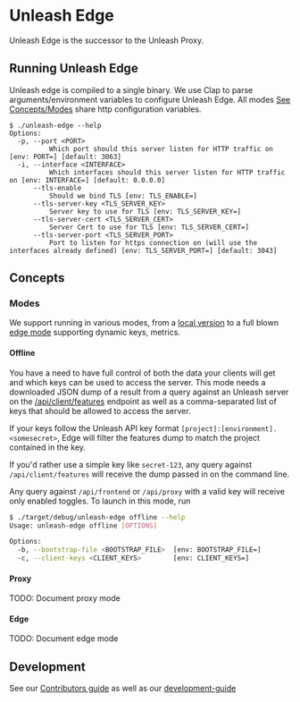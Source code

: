 # Unleash Edge

Unleash Edge is the successor to the Unleash Proxy.

## Running Unleash Edge

Unleash edge is compiled to a single binary. We use Clap to parse arguments/environment variables to configure Unleash Edge. All modes [See Concepts/Modes](#modes) share http configuration variables.

```shell
$ ./unleash-edge --help
Options:
  -p, --port <PORT>
          Which port should this server listen for HTTP traffic on [env: PORT=] [default: 3063]
  -i, --interface <INTERFACE>
          Which interfaces should this server listen for HTTP traffic on [env: INTERFACE=] [default: 0.0.0.0]
      --tls-enable
          Should we bind TLS [env: TLS_ENABLE=]
      --tls-server-key <TLS_SERVER_KEY>
          Server key to use for TLS [env: TLS_SERVER_KEY=]
      --tls-server-cert <TLS_SERVER_CERT>
          Server Cert to use for TLS [env: TLS_SERVER_CERT=]
      --tls-server-port <TLS_SERVER_PORT>
          Port to listen for https connection on (will use the interfaces already defined) [env: TLS_SERVER_PORT=] [default: 3043]
```

## Concepts

### Modes

We support running in various modes, from a [local version](#offline) to a full blown [edge mode](#edge) supporting dynamic keys, metrics.

#### Offline

You have a need to have full control of both the data your clients will get and which keys can be used to access the server. This mode needs a downloaded JSON dump of a result from a query against an Unleash server on the [/api/client/features](https://docs.getunleash.io/reference/api/unleash/get-client-feature) endpoint as well as a comma-separated list of keys that should be allowed to access the server.

If your keys follow the Unleash API key format `[project]:[environment].<somesecret>`, Edge will filter the features dump to match the project contained in the key. 

If you'd rather use a simple key like `secret-123`, any query against `/api/client/features` will receive the dump passed in on the command line. 

Any query against `/api/frontend` or `/api/proxy` with a valid key will receive only enabled  toggles.
To launch in this mode, run

```bash
$ ./target/debug/unleash-edge offline --help
Usage: unleash-edge offline [OPTIONS]

Options:
  -b, --bootstrap-file <BOOTSTRAP_FILE>  [env: BOOTSTRAP_FILE=]
  -c, --client-keys <CLIENT_KEYS>        [env: CLIENT_KEYS=]

```
#### Proxy
TODO: Document proxy mode


#### Edge
TODO: Document edge mode

## Development
See our [Contributors guide](./CONTRIBUTING.md) as well as our [development-guide](./development-guide.md)
